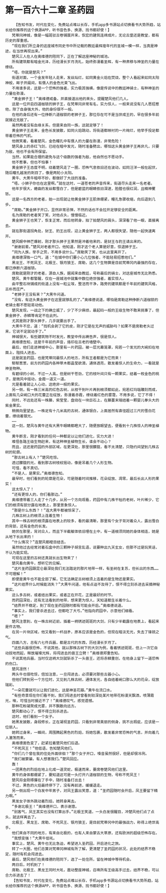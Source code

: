 # 第一百六十二章 圣药园
        【告知书友，时代在变化，免费站点难以长存，手机app多书源站点切换看书大势所趋，站长给你推荐的这个换源APP，听书音色多、换源、找书都好使！】
       梵蒂冈神城，像是一幅斑驳古卷铺展开来，恢宏的建筑连绵成片，无论古堡还是教堂，都有历史的厚重感。
       “现在我们所立身的这座城市同史书中所记载的教廷最辉煌年代的圣城一模一样，当真是神迹，在当世再现出来。”
       楚风三人在人在奥维德的陪同下，正在了解这座神秘的城池。
       所有建筑都有暗金光泽，历经漫长岁月洗礼，始终弥漫着圣辉，有一种肃穆与神圣的力量在缭绕。
       “唔，你就是楚风？”
       街道对面，一个金发年轻人走来，发丝灿烂，如同黄金火焰在焚烧，整个人看起来如同太阳神般，眸子开阖间，有慑人的金色光束飞出。
       不用谁多说，这是一个恐怖的强者，实力极其强横，像是传说中的教廷神骑士，有种神圣的力量在弥漫。
       “黄金狮子王！”奥维德戒备，并直接道出他的来头，提醒楚风他们几人。
       这是一位开启四道枷锁的狮子王，在梵蒂冈非常有名，实力惊人，一般来说没有几人愿招惹他，除了自身强大外，他的身份很不一般。
       在他的身后还有一位挣断六道枷锁的老狮子王，那位存在可不是当世成王的，早在很多年前就接近无敌了。
       虽然两者没有血缘关系，但是来自同一族，这就足够了！
       黄金狮子王走来，金色长发披散，如同火焰跳动，将街道都映衬的一片绚烂，他举手投足都带着恐怖的气机。
       他微笑着，看着楚风，金色瞳孔中有慑人的力量在弥漫，非常危险！
       楚风身上的赤红飞剑，已经在暗中发光，随时准备劈出，哪怕这头黄金狮子王再非凡，只要为敌，他也不会有所保留。
       当然，如果能合理的避免与这个级数的强者为敌，他自然也不愿动手。
       他不惹事，但也不怕事！
       黄金狮子王态度不明，绕着楚风走了一圈，恐怖气息依旧还在波动，如同汪洋一般在起伏，随后瞳孔越发的刺目了，像是两轮小太阳。
       黄牛、大黑牛暗呼不妙，都做好了大战的准备。
       “唔，小狮子你也在这里啊。”就在这时，一道苍老的声音传来，街道尽头走来一名老者。
       他年岁很大，蜷曲的发丝都雪白了，但是碧蓝的眼睛依旧深邃，脸膛也很红润，且精神矍铄。
       这是一名西方的老者，始一出现就让他黄金狮子王肌体绷紧，瞳孔急骤收缩，向后退到几步。
       “席勒。”黄金狮子开口，显然非常忌惮，不然的话也不会拉开足够安全的距离。
       名为席勒的老者笑了笑，对他点头，慢慢临近。
       黄金狮子王也笑了，恢复正常，而后他转身，拍了拍楚风的肩头，深深看了他一眼，直接离去。
       就在那街道拐角处，豺王、豹王出现，迎上黄金狮子王，两人都很失望，随他一起快速离开。
       楚风眼中神芒爆射，刚才那头狮子王果然是冲着他来的，是豺王与豹王请出来的。
       “谢谢前辈。”楚风对老者开口，他知道，刚才这个老人算是好意，惊退狮子王。
       “同为人族，举手之劳，不用多说什么。”席勒笑了笑，也从这里离开了。
       奥维德深吸一口气，道：“在城中你们要小心几位强者，不能轻易招惹他们。”
       黑龙王、不死凤王、北极王、银月狼王、席勒，这几个生物算是目前梵蒂冈内最强的存在，都已挣断六道枷锁。
       席勒就是刚才的老者，源自人族，据闻来自教廷，号称最后的骑士，对这座城市无比熟悉。
       楚风、黄牛都警醒，仅在一座城池中就集中数位绝世强者，着实惊人。
       由平整石块铺成的街道上没有一粒尘埃，整洁而干净，路旁的建筑都是千年前的建筑风格，古朴而庄严。
       “老狮子王没有来？”大黑牛问道。
       “没有，有这头黄金狮子在这里就够乱的了。”奥维德说道，哪怕是席勒这种挣断六道枷锁的老骑士都不愿轻易动他。
       楚风发现，一战之下的确立威了，少了不少麻烦，最起码一般的王级生物不敢来挑事了，但黄金狮子、赤鳞等肯定不在此列。
       尤其是刚才那头狮子，几乎就要出手了。
       大黑牛不忿，道：“找机会剥了它的皮，刚才它是在无声的威胁吗？如果不是席勒老头过来，它说不定就动手了。”
       神城很大，有些建筑物不时发光，教堂中传出祷告声，很是惊人。
       奥维德告知，这是千年前的声音，烙印在古老的墙壁中。
       最后，他们走进神城中心，那里有一片药园，被一层光幕笼罩，宛若一个发光的大碗扣在地面上，阻挡人进去。
       这是就圣药园，也是梵蒂冈最惊人的地方，所有王者都是为它而来！
       郁郁葱葱，前方的药园内各种草木都晶莹欲滴，通体透亮，散发着惊人的生命力，一看就是神圣物种。
       有碧绿的小树，不过一人高，但是树干苍劲，它的枝叶间只有一颗果实，结着一枚金色的桃子，是微风中摇动，金霞一道又一道。
       光是看着就让人心动，这绝非一般的果实。
       另一侧，有一株三米高的红色古树，从枝干到叶片再到根须都如此，宛若红玛瑙雕刻而成，上面有几朵碗口大的花蕾正在绽放，弥漫着赤霞，缭绕着红色的雾霭，不用多说，它了不得！
       同时，不远处还有一株藤，紫莹莹，盘绕在一块巨石上，在藤蔓末端结着一颗婴儿拳头大的紫金果实。
       稍微向里望去，一株足有十几米高的古树，通体银白，上面居然有直径超过三尺的雪白花蕾，缭绕着银光。
       ……
       这一刻，楚风与黄牛还有大黑牛眼睛都瞪大了，随便放眼望去，便看到十几株惊人的神圣植物。
       黄牛断言，刚才看到的任何一种都足以让他们进化，实力大进！
       难怪各路王级生物赶来，有这种神圣植物生长，谁会不动心？
       而且，这还是药园的外部区域，在更深处，那里很朦胧，看不太清楚，只隐约间望到几株古树的轮廓。
       “那古树上有人？”楚风吃惊。
       透过朦胧的光，看到那古树枝杈摇动，像是吊着几个人形生物。
       可惜，看不真切。
       “不是人，是果实。”奥维德告知。
       最早时，他们看到的轮廓是花朵，可是随着时间推移，花朵绽放、凋零，最后长出人形的果实！
       这太惊人了！
       “还有更惊人的，你们看那边。”
       奥维德带着三人走了十几步，从另一个方向观看，药园中有几株干枯的老树，叶片稀少，它们的根须有部分露在地表上，那里景象惊人。
       “那是什么东西？！”连大黑牛都被惊呆了。
       几株古树上的根须上连着生物！
       其中一株古树的根须露在地表上的较多，看的最清晰，那里有个女子背对着众人，露出雪白的背部，还有金色的长发。
       她伏在那里，背对众人，而且下半截躯体依旧埋在土中，有一道根须同她的身体相连，她是从地下长出来的！
       “什么情况？”连楚风都瞠目结舌。
       虽然他过去经常对着石盒中的三颗种子胡言乱语，说要种出九天玄女，但那不过是玩笑话，不认为能实现。
       可现在这里的古树还真就长出生物来了！
       楚风看向黄牛，想听它的见解。
       “这片圣药园跟昆仑最深处我们无法踏足的那片地带一样，有圣树在复苏，但长出的东西……不可理解！”
       即便是黄牛也不能全部了解，它无法确定古树根须上连着的是生物还是果实。
       “这片结界什么时候能消失？”大黑牛问道，他有点迫不及待了，恨不得立刻杀进去采摘神秘果实。
       这么多古树，或者结出果实，或者正在开花，正是最好的时节。
       而药园深处，还有无法看到的地带，想来更为惊人，天知道都生长着什么。
       “结界并不稳定，到了现在圣药园随时都有可能会开启。”奥维德说道。
       “事实上，我们曾杀进去过，但都吃了大亏。”他指向药园中，示意他们细看。
       “嗯？”
       楚风注意到，在一株古树近前，插着一柄锈迹斑斑的大剑，只有少半截露在地表上，看起来是件古物。
       在另一片块区域，他又看到一杆战矛，原本应该是金色的，但现在暗淡无光，失去了锋锐之气。
       四面八方，总有六七件兵器，都是古代的东西，历经漫长岁月了。
       “这些兵器很恐怖，不说其他，就以那株古树下的大剑为例，看着锈迹斑斑，但上一次它自动拔地而起，释放璀璨光辉，将闯进去的兽王立劈！”奥维德郑重告知。
       不说其他兵器，当时仅这柄大剑就斩杀了一头兽王，还将赤鳞重创，在他身上留下一道恐怖的伤口。
       楚风凛然！
       两头牛也很吃惊，倍加注意，一旦闯进去，必须要对那些古器小心。
       但他们转到另一个方位时，又见到几株古树，通体发光，各自结着碗口那么大的花朵，绽放瑞彩。
       “一朵花蕾就可以让我们进化，这是神圣花瓣。”黄牛在流口水。
       “有些奇景现在你们看不到，我们闯进去时曾看到较深处某片地带花粉漫天飘洒，喷薄霞光，唉，可惜当时接近不了！”奥维德叹气，感觉遗憾。
       那种花粉凝聚成光雾，并不飘散向远方。
       楚风都动心了，恨不得立刻杀进去。
       这时，他们看到一个女子。
       她黑发披散，身段修长，正在凝视圣药园，只看到非常美丽的侧身，挑不出瑕疵，应该是一位丽人。
       她转过身来，一瞬间，周围腾起黑色的烈焰，将她包裹，散发着非常恐怖的气息，并向着几人激荡而来。
       奥维德面色变了，赶紧拉着楚风他们后退。
       “不死凤王！”他低语，告知楚风他们。
       “你们几个曾在我的住处外面徘徊？”那个女子开口，嗓音虽然很好，但是却很冷冽。
       “我们被蒙骗，有人想害我们。”楚风回应。
       轰！
       一团黑色的烈焰在地上化成一道灵蛇，极速而来，要席卷楚风他们这里。
       黄牛的身体都绷紧了，要知道这可是一头打开六道枷锁的生物，号称不死凤王！
       楚风将金刚琢攥在了手中，随时准备打出去！
       不过，黑色的火焰最终停下了，没有再前进，缓缓退走。
       另一侧出现一个白发中年男子，对凤王露出笑意，道：“圣药园随时会开启，凤王要留下精力啊。”
       黑发女子体外跳动着烈焰，她转身离去。
       “多谢北极王！”奥维德开口，表示谢意。
       “别客气，凤王其实也没有打算出手。”北极王笑道，一头白发很醒目，冲楚风他们点了点头，就这样离去了。
       北极王、黑龙王、席勒、不死凤王、银月狼王，是目前梵蒂冈中的最强战力，称得上绝世高手。
       他们来自不同的地方，有来自北极的，也有人来自蒙古大草原，还有欧洲的超级恐怖存在。
       “我想变强！”大黑牛低吼。
       事实上，楚风、黄牛也无比急迫，希望进入圣药园，开启进化之旅。
       转了一大圈，他们总算对梵蒂冈神城有所了解，更清楚了圣药园的状况，此处的结界不稳定，随时有机会闯进去。
       最后，楚风他们在奥维德的陪同下，选了一处住所，留在神城中等待机会。
       两日后，时机到了！
       席勒、北极王、黑龙王同时大吼，震动整座神城，召唤所有王级高手过去，结界不稳，可以合力杀进去了！
       【告知书友，时代在变化，免费站点难以长存，手机app多书源站点切换看书大势所趋，站长给你推荐的这个换源APP，听书音色多、换源、找书都好使！】